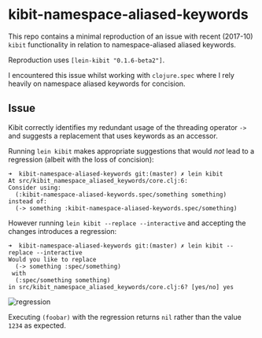 # kibit-namespace-aliased-keywords

This repo contains a minimal reproduction of an issue with recent (2017-10) `kibit` functionality in relation to namespace-aliased aliased keywords.

Reproduction uses `[lein-kibit "0.1.6-beta2"]`.

I encountered this issue whilst working with `clojure.spec` where I rely heavily on namespace aliased keywords for concision.

## Issue

Kibit correctly identifies my redundant usage of the threading operator `->` and suggests a replacement that uses keywords as an accessor.

Running `lein kibit` makes appropriate suggestions that would *not* lead to a regression (albeit with the loss of concision):

```
➜  kibit-namespace-aliased-keywords git:(master) ✗ lein kibit
At src/kibit_namespace_aliased_keywords/core.clj:6:
Consider using:
  (:kibit-namespace-aliased-keywords.spec/something something)
instead of:
  (-> something :kibit-namespace-aliased-keywords.spec/something)
```

However running `lein kibit --replace --interactive` and accepting the changes introduces a regression:

```
➜  kibit-namespace-aliased-keywords git:(master) ✗ lein kibit --replace --interactive
Would you like to replace
  (-> something :spec/something)
 with
  (:spec/something something)
in src/kibit_namespace_aliased_keywords/core.clj:6? [yes/no] yes
```

![regression](https://cdn.pbrd.co/images/GOqqhQs.png)

Executing `(foobar)` with the regression returns `nil` rather than the value `1234` as expected.
